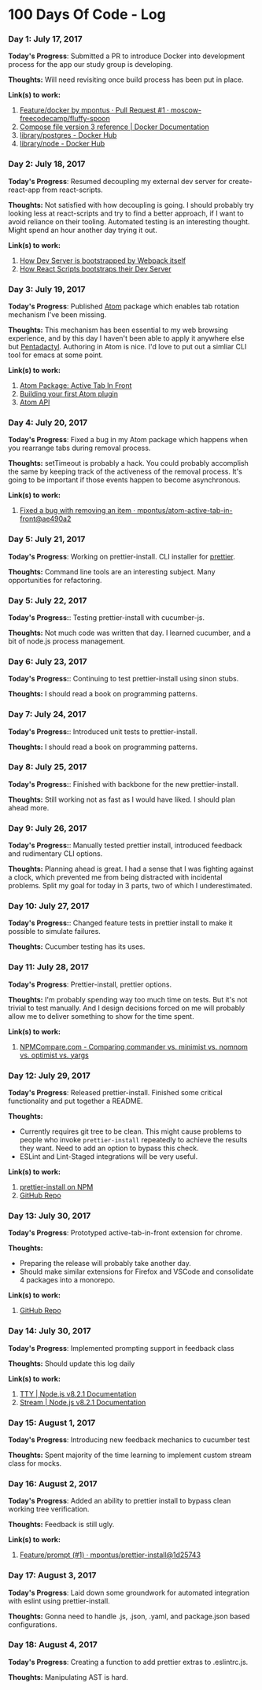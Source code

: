 # 100 Days Of Code - Log

### Day 1: July 17, 2017

**Today's Progress**: Submitted a PR to introduce Docker into development process for the app our study group is developing.

**Thoughts:** Will need revisiting once build process has been put in place.

**Link(s) to work:**
1. [Feature/docker by mpontus · Pull Request #1 · moscow-freecodecamp/fluffy-spoon](https://github.com/mpontus/100-days-of-code/blob/master/rules.md)
2. [Compose file version 3 reference | Docker Documentation](https://docs.docker.com/compose/compose-file/)
3. [library/postgres - Docker Hub](https://hub.docker.com/_/postgres/)
4. [library/node - Docker Hub](https://hub.docker.com/_/node/)

### Day 2: July 18, 2017

**Today's Progress**: Resumed decoupling my external dev server for create-react-app from react-scripts.

**Thoughts:** Not satisfied with how decoupling is going. I should probably try looking less at react-scripts and try to find a better approach, if I want to avoid reliance on their tooling. Automated testing is an interesting thought. Might spend an hour another day trying it out.

**Link(s) to work:**
1. [How Dev Server is bootstrapped by Webpack itself](https://github.com/webpack/webpack-dev-server/blob/master/bin/webpack-dev-server.js)
2. [How React Scripts bootstraps their Dev Server](https://github.com/facebookincubator/create-react-app/blob/master/packages/react-scripts/scripts/start.js)

### Day 3: July 19, 2017

**Today's Progress**: Published [Atom](https://atom.io/) package which enables tab rotation mechanism I've been missing.

**Thoughts:** This mechanism has been essential to my web browsing experience, and by this day I haven't been able to apply it anywhere else but [Pentadactyl](https://github.com/5digits/dactyl). Authoring in Atom is nice. I'd love to put out a simliar CLI tool for emacs at some point.

**Link(s) to work:**
1. [Atom Package: Active Tab In Front](https://atom.io/packages/active-tab-in-front)
2. [Building your first Atom plugin](https://github.com/blog/2231-building-your-first-atom-plugin)
3. [Atom API](https://atom.io/docs/api/v1.18.0/AtomEnvironment)

### Day 4: July 20, 2017

**Today's Progress**: Fixed a bug in my Atom package which happens when you rearrange tabs during removal process.

**Thoughts:** setTimeout is probably a hack. You could probably accomplish the same by keeping track of the activeness of the removal process. It's going to be important if those events happen to become asynchronous.

**Link(s) to work:**
1. [Fixed a bug with removing an item · mpontus/atom-active-tab-in-front@ae490a2](https://github.com/mpontus/atom-active-tab-in-front/commit/ae490a2834d23377f476f6d95eb481f514dbdff8)

### Day 5: July 21, 2017

**Today's Progress**: Working on prettier-install. CLI installer for [prettier](https://github.com/prettier/prettier).

**Thoughts:** Command line tools are an interesting subject. Many opportunities for refactoring.

### Day 5: July 22, 2017

**Today's Progress:**: Testing prettier-install with cucumber-js.

**Thoughts:** Not much code was written that day. I learned cucumber, and a bit of node.js process management.

### Day 6: July 23, 2017

**Today's Progress:**: Continuing to test prettier-install using sinon stubs.

**Thoughts:** I should read a book on programming patterns.

### Day 7: July 24, 2017

**Today's Progress:**: Introduced unit tests to prettier-install.

**Thoughts:** I should read a book on programming patterns.

### Day 8: July 25, 2017

**Today's Progress:**: Finished with backbone for the new prettier-install.

**Thoughts:** Still working not as fast as I would have liked. I should plan ahead more.

### Day 9: July 26, 2017

**Today's Progress:**: Manually tested prettier install, introduced feedback and rudimentary CLI options.

**Thoughts:** Planning ahead is great. I had a sense that I was fighting against a clock, which prevented me from being distracted with incidental problems. Split my goal for today in 3 parts, two of which I underestimated.

### Day 10: July 27, 2017

**Today's Progress:**: Changed feature tests in prettier install to make it possible to simulate failures.

**Thoughts:** Cucumber testing has its uses.

### Day 11: July 28, 2017

**Today's Progress**: Prettier-install, prettier options.

**Thoughts:** I'm probably spending way too much time on tests. But it's not trivial to test manually. And I design decisions forced on me will probably allow me to deliver something to show for the time spent.

**Link(s) to work:**
1. [NPMCompare.com - Comparing commander vs. minimist vs. nomnom vs. optimist vs. yargs](https://npmcompare.com/compare/commander,minimist,nomnom,optimist,yargs)

### Day 12: July 29, 2017

**Today's Progress**: Released prettier-install. Finished some critical functionality and put together a README.

**Thoughts:**
 * Currently requires git tree to be clean. This might cause problems to people who invoke `prettier-install` repeatedly to achieve the results they want. Need to add an option to bypass this check.
 * ESLint and Lint-Staged integrations will be very useful.

**Link(s) to work:**
1. [prettier-install on NPM](https://www.npmjs.com/package/prettier-install)
2. [GitHub Repo](https://github.com/mpontus/prettier-install)

### Day 13: July 30, 2017

**Today's Progress**: Prototyped active-tab-in-front extension for chrome.

**Thoughts:**
 * Preparing the release will probably take another day.
 * Should make similar extensions for Firefox and VSCode and consolidate 4 packages into a monorepo.

**Link(s) to work:**

1. [GitHub Repo](https://github.com/mpontus/chrome-active-tab-in-front)

### Day 14: July 30, 2017

**Today's Progress**: Implemented prompting support in feedback class

**Thoughts:** Should update this log daily

**Link(s) to work:**

1. [TTY | Node.js v8.2.1 Documentation](https://nodejs.org/api/tty.html)
2. [Stream | Node.js v8.2.1 Documentation](https://nodejs.org/api/stream.html)

### Day 15: August 1, 2017

**Today's Progress**: Introducing new feedback mechanics to cucumber test

**Thoughts:** Spent majority of the time learning to implement custom stream class for mocks.

### Day 16: August 2, 2017

**Today's Progress**: Added an ability to prettier install to bypass clean working tree verification.

**Thoughts:** Feedback is still ugly.

**Link(s) to work:**

1. [Feature/prompt (#1) · mpontus/prettier-install@1d25743](https://github.com/mpontus/prettier-install/commit/1d257430ae62087a9c75ddb0ab6f4b6792d9c0bb)

### Day 17: August 3, 2017

**Today's Progress**: Laid down some groundwork for automated integration with eslint using prettier-install.

**Thoughts:** Gonna need to handle .js, .json, .yaml, and package.json based configurations.

### Day 18: August 4, 2017

**Today's Progress**: Creating a function to add prettier extras to .eslintrc.js.

**Thoughts:** Manipulating AST is hard.
